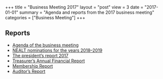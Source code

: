+++
title = "Business Meeting 2017"
layout = "post"
view = 3
date = "2017-01-01"
summary = "Agenda and reports from the 2017 business meeting"
categories = ["Business Meeting"]
+++

## Reports

- [Agenda of the business meeting](agenda.md)
- [NEALT nominations for the years 2018–2019](nominations.md)
- [The president’s report 2017](presidents-report.md)
- [Treasurer’s Annual Financial Report](Northern-European-Association-for-Language-Technology_bokslut_2017_eng.docx)
- [Membership Report](NEALT_medlemsrapport_2017.pdf)
- [Auditor’s Report](Nealt-rev_Megyesi_2016.docx)
